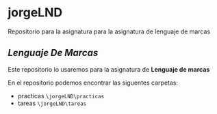 
# jorgeLND
Repositorio para la asignatura para la asignatura de lenguaje de marcas

## ***Lenguaje De Marcas***
Este repositorio lo usaremos para la asignatura de **Lenguaje de marcas**

En el repositorio podemos encontrar las siguentes carpetas:

+ practicas `\jorgeLND\practicas`
+ tareas `\jorgeLND\tareas`

[Web del instituto]: https://blog.iespuertodelacruz.es/
